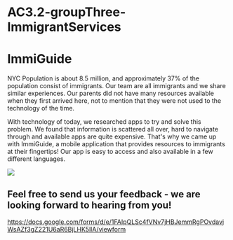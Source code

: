 # AC3.2-groupThree-ImmigrantServices
# ImmiGuide

NYC Population is about 8.5 million, and approximately 37% of the population consist of immigrants. Our team are all immigrants and we share similar experiences. Our parents did not have many resources available when they first arrived here, not to mention that they were not used to the technology of the time.

With technology of today, we researched apps to try and solve this problem. We found that information is scattered all over, hard to navigate through and available apps are quite expensive. That's why we came up with ImmiGuide, a mobile application that provides resources to immigrants at their fingertips! Our app is easy to access and also available in a few different languages.

![](https://media.giphy.com/media/xTiN0AnuD8rxwNG3Ha/giphy.gif)

## Feel free to send us your feedback - we are looking forward to hearing from you!
https://docs.google.com/forms/d/e/1FAIpQLSc4fVNv7jHBJemmRgPOvdavjWsAZf3gZ221U6aR6BjLHK5llA/viewform

